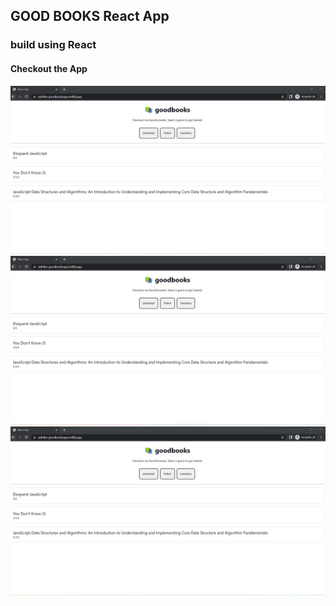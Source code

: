 
## GOOD BOOKS React App
### build using React

#### Checkout the App
![Alt text](/src/images/goodbooks_app1.png "Books App Test 1")
![Alt text](/src/images/goodbooks_app1.png "Books App Test 2")
![Alt text](/src/images/goodbooks_app1.png "Books App Test 3")
